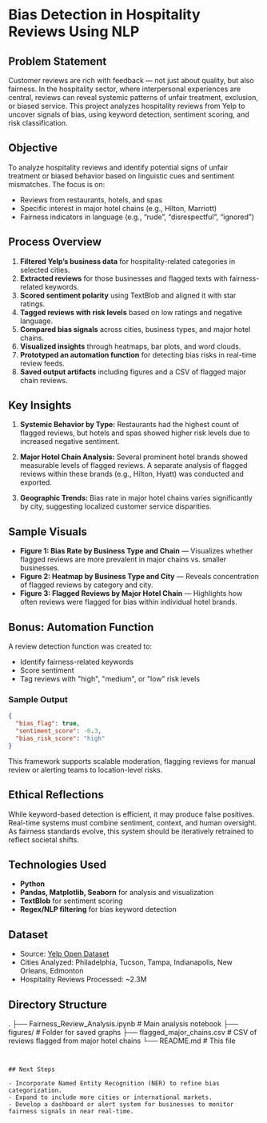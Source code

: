 # Bias Detection in Hospitality Reviews Using NLP

## Problem Statement

Customer reviews are rich with feedback — not just about quality, but also fairness. In the hospitality sector, where interpersonal experiences are central, reviews can reveal systemic patterns of unfair treatment, exclusion, or biased service. This project analyzes hospitality reviews from Yelp to uncover signals of bias, using keyword detection, sentiment scoring, and risk classification.


## Objective

To analyze hospitality reviews and identify potential signs of unfair treatment or biased behavior based on linguistic cues and sentiment mismatches. The focus is on:

- Reviews from restaurants, hotels, and spas
- Specific interest in major hotel chains (e.g., Hilton, Marriott)
- Fairness indicators in language (e.g., “rude”, “disrespectful”, “ignored”)


## Process Overview

1. **Filtered Yelp’s business data** for hospitality-related categories in selected cities.
2. **Extracted reviews** for those businesses and flagged texts with fairness-related keywords.
3. **Scored sentiment polarity** using TextBlob and aligned it with star ratings.
4. **Tagged reviews with risk levels** based on low ratings and negative language.
5. **Compared bias signals** across cities, business types, and major hotel chains.
6. **Visualized insights** through heatmaps, bar plots, and word clouds.
7. **Prototyped an automation function** for detecting bias risks in real-time review feeds.
8. **Saved output artifacts** including figures and a CSV of flagged major chain reviews.


## Key Insights

1. **Systemic Behavior by Type:** Restaurants had the highest count of flagged reviews, but hotels and spas showed higher risk levels due to increased negative sentiment.

2. **Major Hotel Chain Analysis:** Several prominent hotel brands showed measurable levels of flagged reviews. A separate analysis of flagged reviews within these brands (e.g., Hilton, Hyatt) was conducted and exported.

3. **Geographic Trends:** Bias rate in major hotel chains varies significantly by city, suggesting localized customer service disparities.

## Sample Visuals

- **Figure 1: Bias Rate by Business Type and Chain** — Visualizes whether flagged reviews are more prevalent in major chains vs. smaller businesses.
- **Figure 2: Heatmap by Business Type and City** — Reveals concentration of flagged reviews by category and city.
- **Figure 3: Flagged Reviews by Major Hotel Chain** — Highlights how often reviews were flagged for bias within individual hotel brands.


## Bonus: Automation Function

A review detection function was created to:

- Identify fairness-related keywords
- Score sentiment
- Tag reviews with "high", "medium", or "low" risk levels

### Sample Output

```json
{
  "bias_flag": true,
  "sentiment_score": -0.3,
  "bias_risk_score": "high"
}
```

This framework supports scalable moderation, flagging reviews for manual review or alerting teams to location-level risks.


## Ethical Reflections

While keyword-based detection is efficient, it may produce false positives. Real-time systems must combine sentiment, context, and human oversight. As fairness standards evolve, this system should be iteratively retrained to reflect societal shifts.


## Technologies Used

- **Python**
- **Pandas, Matplotlib, Seaborn** for analysis and visualization
- **TextBlob** for sentiment scoring
- **Regex/NLP filtering** for bias keyword detection


## Dataset

- Source: [Yelp Open Dataset](https://business.yelp.com/data/resources/open-dataset/)
- Cities Analyzed: Philadelphia, Tucson, Tampa, Indianapolis, New Orleans, Edmonton
- Hospitality Reviews Processed: \~2.3M


## Directory Structure
.
├── Fairness_Review_Analysis.ipynb      # Main analysis notebook
├── figures/                            # Folder for saved graphs
├── flagged_major_chains.csv            # CSV of reviews flagged from major hotel chains
└── README.md                           # This file
```


## Next Steps

- Incorporate Named Entity Recognition (NER) to refine bias categorization.
- Expand to include more cities or international markets.
- Develop a dashboard or alert system for businesses to monitor fairness signals in near real-time.
